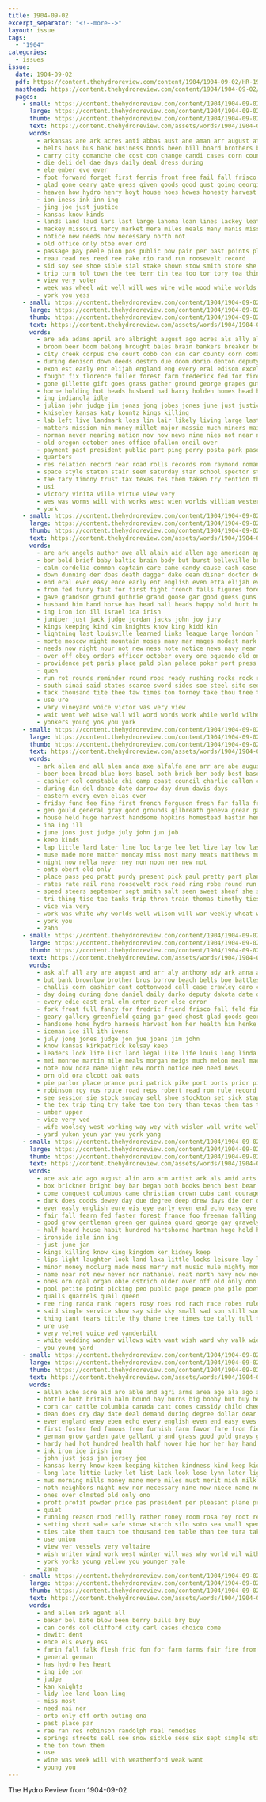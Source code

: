 ```yaml
---
title: 1904-09-02
excerpt_separator: "<!--more-->"
layout: issue
tags:
  - "1904"
categories:
  - issues
issue:
  date: 1904-09-02
  pdf: https://content.thehydroreview.com/content/1904/1904-09-02/HR-1904-09-02.pdf
  masthead: https://content.thehydroreview.com/content/1904/1904-09-02/masthead/HR-1904-09-02.jpg
  pages:
    - small: https://content.thehydroreview.com/content/1904/1904-09-02/small/HR-1904-09-02-01.jpg
      large: https://content.thehydroreview.com/content/1904/1904-09-02/large/HR-1904-09-02-01.jpg
      thumb: https://content.thehydroreview.com/content/1904/1904-09-02/thumbnails/HR-1904-09-02-01.jpg
      text: https://content.thehydroreview.com/assets/words/1904/1904-09-02/HR-1904-09-02-01.txt
      words:
        - arkansas are ark acres anti abbas aust ane aman arr august ater and all
        - belts boss bus bank business bonds been bill board brothers best bear bring bale broom beer bani brands bona but
        - carry city comanche che cost con change candi cases corn county congress cato company churches
        - die deli del dae days daily deal dress during
        - ele ember eve ever
        - foot forward forget first ferris front free fail fall frisco fruit for forts floor fresh from fair
        - glad gone geary gate gress given goods good gust going georgia
        - heaven how hydro henry hoyt house hoes howes honesty harvest hea hodges hamas hae hamil him home hone has hundred
        - ion iness ink inn ing
        - jing joe just justice
        - kansas know kinds
        - lands land laud lars last large lahoma loan lines lackey leat louis long lish lion lacy liga
        - mackey missouri mercy market mera miles meals many manis mission much money mcguire most matter mens mar men means
        - notice new needs now necessary north not
        - old office only otoe over ord
        - passage pay peele pion pos public pow pair per past points plan present people por pride point pike pee pipe pass part pany pet pas pop
        - reau read res reed ree rake rio rand run roosevelt record
        - sid soy see shoe sible sial stake shown stow smith store she soon state schmitz safe styles school set somer square stanton service stock sewing show special stand september sum said season senator sult six sem
        - trip turn tol town the tee terr tin tea too tor tory toa thing texas trom taken till
        - view very voter
        - week was wheel wit well will wes wire wile wood while worlds world wasserman weak wife went with wash work ware
        - york you yess
    - small: https://content.thehydroreview.com/content/1904/1904-09-02/small/HR-1904-09-02-02.jpg
      large: https://content.thehydroreview.com/content/1904/1904-09-02/large/HR-1904-09-02-02.jpg
      thumb: https://content.thehydroreview.com/content/1904/1904-09-02/thumbnails/HR-1904-09-02-02.jpg
      text: https://content.thehydroreview.com/assets/words/1904/1904-09-02/HR-1904-09-02-02.txt
      words:
        - are ada adams april aro albright august ago acres als ally alcorn andrew alfalfa ask all accord area and age
        - broom beer boom belong brought bales brain bankers breaker bon began boll bill bani brown blow bonds bet borders bank banker baltimore beat buy brick bidding bureau business boothe barn boy begun bond board brothers base bolls bell but baird bull boen banks been both
        - city creek corpus che court cobb con can car county corn comanche cattle came cases cane close colonel caddo cook council company cotton crenshaw cordia cuthbert cardinal credit call cashier crowder child col congress case cost coyle comp chief chain courts
        - during denison down deeds destro due doom dorio denton deputy dominick delay dawes doing dollar daily day days death done date ded dakota die durant
        - exon est early ent elijah england eng every eral edison excellent
        - fought fix florence fuller forest farm frederick fed for fire fisk fine force far flood fury fields forward from famous figures found frank floor fall first fair fon
        - gone gillette gift goes grass gather ground george grapes guthrie garding general grado galt given grown good gan
        - horne holding hot heads husband had harry holden homes head homa high harts honor how hold handsome hydro held hon heart howe half hall ham has her him
        - ing indianola idle
        - julian john judge jim jonas jong jobes jones june just justice joplin
        - kniseley kansas katy kountz kings killing
        - lab left live landmark loss lin lair likely living large last liverpool late labore lincoln lightning law limestone level louisa line lloyd lot les logan leas list land lands
        - matters mission min money millet major massie much miners mail mey manning most merrick made mcalester maize mcfarland miss mines milo montgomery man mill more million may men many miles matthews mexico
        - norman never nearing nation nov now news nine nies not near nor north necessary new
        - old oregon october ones office ofallon oneil over
        - payment past president public part ping perry posta park paso poor power place proper pire paul pacific pald per pay perrier philipp prior persons present payne profit picking people process poteau prouty pardon
        - quarters
        - res relation record rear road rolls records rom raymond roman rogers rome randlett ranch rains rent rons run route reau room ready rae robinson
        - space style staten stair seem saturday star school spector state slight son sas spell south say sale store strong schoo slaughter states soon station samuel strother sons suits smith suit stinson salk still six sweet simon samples september said shawnee show save shade side splinter sion shown stone savanna she sue stock schools stand second ster strike savage supp skull severe
        - tae tary timony trust tax texas tes them taken try tention tho teed train too ton tow times thousand trimmings trom take turner ten the taft town track tue tie than tell tex tor
        - usi
        - victory vinita ville virtue view very
        - wes was worms will with works west wien worlds william western wiley well white wit weather work wares wife wheat weekly wild wider wellman way war week watson worth willoughby washington
        - york
    - small: https://content.thehydroreview.com/content/1904/1904-09-02/small/HR-1904-09-02-03.jpg
      large: https://content.thehydroreview.com/content/1904/1904-09-02/large/HR-1904-09-02-03.jpg
      thumb: https://content.thehydroreview.com/content/1904/1904-09-02/thumbnails/HR-1904-09-02-03.jpg
      text: https://content.thehydroreview.com/assets/words/1904/1904-09-02/HR-1904-09-02-03.txt
      words:
        - are ark angels author awe all alain aid allen age american apple ald argentine army arthur and arms august ain andrews abbey america
        - bor bold brief baby baltic brain body but burst belleville break botkin blood business boat bank biar big bean both battle buy bone brought bis blue better benedict been beer book bou back baal board bidding boy
        - calm cordelia common captain care came candy cause cash case car county chris cruel caves china carrol chest come coven cock congress company cave change can clark char cane child caesar course cooke courage court clarice cases casso carry caller con crease city choice close cant channels centurion chin call creek
        - down dunning der does death dagger dake dean disner doctor del daily dia drone damas demand days done day deeds damper double den dot dover denver doom
        - end eral ever easy ence early ent english even etta elijah every eye elwood elisha
        - from fed funny fast for first fight french falls figures fore force feast fall fond full fire file forty fantry farmer free fearing face francisco foot far forts friend found forth firm fee felt few france ferguson favor fatal fund fleet
        - gave grandson ground guthrie grand goose gar good guess guns german grape getting gen game golf granite gone general gentle governor grey gang george grow gov golden given goes
        - husband him hand horse has head hall heads happy hold hurt hur hundred her heaven homa hart heard honor host held hole hour hort henri hands had house how har hove haste harbor
        - ing iron ion ill israel ida irish
        - juniper just jack judge jordan jacks john joy jury
        - kings keeping kind kim knights know king kidd kin
        - lightning last louisville learned links league large london lockhart lew lord life lavish law longer let land leader lino larger left likes lesson leaders like lat late look learn lite lock little lady live lev lines lanham lodge long likely
        - morte moscow might mountain moses many mar mages modest mark matter mir macbeth main music more male morning man meyer men much moon morn mans milligan made mine morris may mighty miss merchant must members mantle means most miles mount mal mich moment milder mines mayor
        - needs now night nour not new ness note notice news navy near nary nor norman neat neighbors name
        - over off obey orders officer october overy ore oquendo old only
        - providence pet paris place pald plan palace poker port press proper prophet pittsburg pounds pose pour persons poor pro present portland post plate petersburg people phe pair points per ponder plenty peal prinz peel
        - quen
        - run rot rounds reminder round roos ready rushing rocks rock robinson rey redmond real record robert russian rear red read room richardson race rise rate redmon rut range rath
        - south sinai said states scarce sword sides soe steel sito sedan swift see sense sins september spake salary son spani servant syria seat shou spain saw super sweet scotland soon sick seems sugar sible sing safe stork san solid sea spoon six schools spill slay spare strange she small story start streets seven sippl stand step session still seo siege stoessel side sheba strong sinks ship selling state sister send show sermon sun
        - tack thousand tite thee taw times ton torney take thou tree taken tarry tal trial tod thet tennis ten tine the tom trip trust then trolley twa tone them trish tho teacher tender thy tin thor than town teal tomb
        - use ure
        - vary vineyard voice victor vas very view
        - wait went weh wise wall wil word words work while world wilhelm wind white west with willie won wit wie week willing worth walk wife wonders weak will ways willoughby wash wars water war why well weal way was
        - yonkers young yos you york
    - small: https://content.thehydroreview.com/content/1904/1904-09-02/small/HR-1904-09-02-04.jpg
      large: https://content.thehydroreview.com/content/1904/1904-09-02/large/HR-1904-09-02-04.jpg
      thumb: https://content.thehydroreview.com/content/1904/1904-09-02/thumbnails/HR-1904-09-02-04.jpg
      text: https://content.thehydroreview.com/assets/words/1904/1904-09-02/HR-1904-09-02-04.txt
      words:
        - ark allen and all alen anda axe alfalfa ane arr are abe august ahlf agent
        - boer been bread blue boys basel both brick ber body best base baby boston brass bunch ball bal boies bring blevins beach board bry blaine bird beard blair bane bank bands business bill
        - cashier col constable chi camp coast council charlie callon company close clerk cheese constant cabbage carry custer canon carnival charles certain chis city cotton court corn county councilman caddo
        - during din del dance date darrow day drum davis days
        - eastern every even elias ever
        - friday fund fee fine first french ferguson fresh far falla frisco fife fair full for foo fire fill forcier fare farm fish from
        - gen gould general gray good grounds gilbreath geneva grear gate gov glee gaunt
        - house held huge harvest handsome hopkins homestead hastin henke has harry hydro home him hus hon heads hinton
        - ina ing ill
        - june jons just judge july john jun job
        - keep kinds
        - lap little lard later line loc large lee let live lay low last leazenby lacy lawson
        - muse made more matter monday miss most many meats matthews murphy malcom man magazine morgan milk mana market mctaggart mcguire mer miles men music mackey major makin
        - night now nella never ney non noon ner new not
        - oats obert old only
        - place pass peo pratt purdy present pick paul pretty part plan patent price points president pen peck palmer par
        - rates rate rail rene roosevelt rock road ring robe round run rade ris
        - speed steers september sept smith salt seen sweet sheaf she see second start said stalk silk slee soon stone solid stock standard stem supply strain summer show slain season sale small sese sees
        - tri thing tise tae tanks trip thron train thomas timothy ties tue thurs tin trust tobe thompson town theodore treat take tull than the
        - vice via very
        - work was white why worlds well wilsom will war weekly wheat werk with west wil wei want wes
        - york you
        - zahn
    - small: https://content.thehydroreview.com/content/1904/1904-09-02/small/HR-1904-09-02-05.jpg
      large: https://content.thehydroreview.com/content/1904/1904-09-02/large/HR-1904-09-02-05.jpg
      thumb: https://content.thehydroreview.com/content/1904/1904-09-02/thumbnails/HR-1904-09-02-05.jpg
      text: https://content.thehydroreview.com/assets/words/1904/1904-09-02/HR-1904-09-02-05.txt
      words:
        - ask alf all ary are august and arr aly anthony ady ark anna arkansas
        - but bank brownlow brother bros borrow beach bells boe battles been best bradshaw bar bleak bring buy bel battle bees business bea bah barr broom
        - challis corn cashier cant cottonwood call case crawley caro chic carl cost came clerk caddo county cash chapman cotton church creek come churches cha city court cloud con center clay
        - day doing during done daniel daily darko deputy dakota date days
        - every edie east eral elm enter ever else error
        - fork front full fancy for fredric friend frisco fall feld fine farm forget few first fierce farland ference ford firm farms farmer fair fea fruit from fitz
        - geary gallery greenfield going gar good ghost glad goods george
        - handsome home hydro harness harvest hom her health him henke hobart hinton hartman hold holy hand has harkins happy
        - iceman ice ill ith ivens
        - july jong jones judge jon jue joans jim john
        - know kansas kirkpatrick kelsay keep
        - leaders look lite list land legal like life louis long linda line living live lights little loan lone last liberal lace lio lon light ley
        - mei monroe martin mile meals morgan meigs much melon meal mackey miles mission many mound mail miss may money market mules made might marry man men mon mand monday murph
        - note now nora name night new north notice nee need news
        - orn old ora olcott oak oats
        - pie parlor place prance puri patrick pike port ports prior piece pond parker payne points peel people priday perris ponte pels per pein pick patterson pleasure
        - robinson roy rus route road reps robert read rom rule record race rest ream row ret res run
        - see session sie stock sunday sell shoe stockton set sick staple soldi school sheriff show send she south shave sale sone sprague selves smith schults sund streets still song september saturday say schools street sed service sept saint state
        - the tex trip ting try take tae ton tory than texas them tas trom treat treas
        - umber upper
        - vice very ved
        - wife woolsey west working way wey with wisler wall write wellman world worlds wilson washita weatherford work weeks wedding wear why wight works week worth was want will wheat wie
        - yard yukon yeun yar you york yang
    - small: https://content.thehydroreview.com/content/1904/1904-09-02/small/HR-1904-09-02-06.jpg
      large: https://content.thehydroreview.com/content/1904/1904-09-02/large/HR-1904-09-02-06.jpg
      thumb: https://content.thehydroreview.com/content/1904/1904-09-02/thumbnails/HR-1904-09-02-06.jpg
      text: https://content.thehydroreview.com/assets/words/1904/1904-09-02/HR-1904-09-02-06.txt
      words:
        - ace ask aid ago august alin aro arm artist ark als amid arts and anne ale almonte argentina are author artis able armor art autumn age apt all aims arbor arms anas aun
        - box brickner bright boy bar began both books bench best bear back bate burst break bring bor bank brick belt but burmah beer below brink beggs brown begin blossom blue binder bos bending bird blan blood boys boston better bac book britain blad bush bis board billion bunch band bex bator brother been beau bec breath brief butterfly
        - come conquest columbus came christian crown cuba cant courage certain chas cases credit curt current care charles class can cal canute comfort cause cuban child car city carry con cat cotton constable chic clay cake cure chee
        - dark does dodds dewey day due degree deep drew days die der death dinner dea danish daughter deen down
        - ever easly english eure eis eye early even end echo easy eve etter edge else every edmund
        - fair fall fearn fed faster forest france foo freeman falling forward first foot forget flower figures fairy fire fun fait from full few fellow fore fee face frederick felt foster finger fingers for
        - good grow gentleman green ger guinea guard george gay gravely going goods girt germany ground given gift gar glant golden glade gave gion games gold gratz gin getting
        - half heard house habit hundred hartshorne hartman huge hold heart hawthorn harsh halt how hand hed harp hatch hawthorne henry heal health head honor hol has hair him her hot howard hands hen horse had
        - ironside isla inn ing
        - just june jan
        - kings killing know king kingdom ker kidney keep
        - lips light laughter look land laxa little locks leisure lay lands line lewis lack longer living latter let low lower lucky lord like lovely lies left lover last life loc learn louis loose lady london long
        - minor money mcclurg made mess marry mat music mule mighty mon marking mans mass moment may matton man marks millikan maid more montreal mark medora mood magazine maiden matter mean miss mantle most much many michael mail mung mineral meal messa meadow mine
        - name near not new never nor nathaniel neat north navy now neck nay ness news nas
        - ones orn opal organ obie ostrich older over off old only ono orey officer
        - pool petite point picking peo public page peace phe pile poet police place present plenty pages pair purple patience powder persons part pleasant power per pal perna price ponte pert pain president plane pass perfect pate pat
        - qualls quarrels quail queen
        - ree ring randa rank rogers rosy roes rod rach race robes rule rome robert romance rob reach rey reasons rate rode robe rose round rent rich
        - said single service show say side sky small sad son still soe sea sweet stream surprise stand see send shall street shoe short sun shown sweets subject speak sido smile stellar set solid sala simpson selves saw she second spring strode shook salt six soon simpler sand struck school smiling stage spark severe shed scarlet step shield surface scarce such sullen shows stanford sugar sho stencil
        - thing tant tears tittle thy thane tree times toe tally tull take troop tak tuning thrall thralls ten tast then tha tor toward teen turn try team tell than them tho tah the ton touch toy too table tea taste tall treat thi
        - ure use
        - very velvet voice ved vanderbilt
        - white wedding wonder willows with want wish ward why walk wie will words wine well while write wire wax ways was water work warm world wife wreath waters won woo way
        - you young yard
    - small: https://content.thehydroreview.com/content/1904/1904-09-02/small/HR-1904-09-02-07.jpg
      large: https://content.thehydroreview.com/content/1904/1904-09-02/large/HR-1904-09-02-07.jpg
      thumb: https://content.thehydroreview.com/content/1904/1904-09-02/thumbnails/HR-1904-09-02-07.jpg
      text: https://content.thehydroreview.com/assets/words/1904/1904-09-02/HR-1904-09-02-07.txt
      words:
        - allan ache acre ald aro able and agri arms area age ala ago ante aly all arm apt apple airy are
        - bottle both britain balm bound bay burns big bobby but buy bengal bottles better bet best boon been board battle buffalo bee barren bacon butter began bains bors burroughs box beer back bull breed
        - corn car cattle columbia canada cant comes cassidy child cheese cording come chill course cattell certain case captain cousin china court cheap choice cream creek common can chi con comment chan chargo care change cure credit cold
        - dean does dry day date deal demand during degree dollar dear dairy days dick devel daily dubois
        - ever england eney eben echo every english even end easy eves eam
        - first foster fed famous free furnish farm favor fare fron fields fate french flesh fill friends flake fee farmer fruit far found fruits for firm flow from
        - german grow garden gate gallant grand grass good gold grays getting germ gone gallon given gray general going grade
        - hardy had hot hundred health half hower hie hor her hay hand has hide hour hold hint herd handle hanson him hang hunt high home heads held heart hard
        - ink iron ide irish ing
        - john just joss jan jersey jee
        - kansas kerry know keen keeping kitchen kindness kind keep kidney
        - long late littie lucky let list lack look lose lynn later lightning lydia litle less live luck learn lizzie line louisville large land left little loss life lean
        - mus morning mills money mane mere miles must merit mich milk mountain main marsh mayne minn mohammed merchant may moral matter mahl members man miss milburn mas mary mace men mile mass means most many million more mckay mold made morrow med
        - noth neighbors night new nor necessary nine now niece name not ness near napoleon
        - ones over olmsted old only ono
        - proft profit powder price pas president per pleasant plane pro point plants packer poor pure part present pay pen pierce peo pain pinkham press people pounds pald powders por process points person public pound pert
        - quiet
        - running reason rood reilly rather roney room rosa roy root record rest reasons roger rough red regular reak real raphael ready rise rain
        - setting short sale safe stove starch silo soto sea small spencer sur say such square shoulder sick still silos sai said states stay simmons sumption sho swe slight sons south size saving stream som seems stock summer steady sager stand see she sible story silver sor send sample soap scale sleep second shelter sides stick side sprague shakespeare sweet sincere salt station supply space steppe state
        - ties take them tauch toe thousand ten table than tee tura taken tome the truly takes ture try tell then thal tenn tho tha tention teale thing tames tae tanks ted teed too tue tin
        - use union
        - view ver vessels very voltaire
        - wish writer wind work west winter will was why world wil with walt water worth week wonders weight way worms write ways white well wheat war wearing
        - york yorks young yellow you younger yale
        - zane
    - small: https://content.thehydroreview.com/content/1904/1904-09-02/small/HR-1904-09-02-08.jpg
      large: https://content.thehydroreview.com/content/1904/1904-09-02/large/HR-1904-09-02-08.jpg
      thumb: https://content.thehydroreview.com/content/1904/1904-09-02/thumbnails/HR-1904-09-02-08.jpg
      text: https://content.thehydroreview.com/assets/words/1904/1904-09-02/HR-1904-09-02-08.txt
      words:
        - and allen ark agent all
        - baker bol bate blow been berry bulls bry buy
        - can cords col clifford city carl cases choice come
        - dewitt dent
        - ence els every ess
        - farin fall falk flesh frid fon for farm farms fair fire from
        - general german
        - has hydro hes heart
        - ing ide ion
        - judge
        - kan knights
        - lidy lee land loan ling
        - miss most
        - need nai ner
        - orto only off orth outing ona
        - past place par
        - rae ran res robinson randolph real remedies
        - springs streets sell see snow sickle sese six sept simple standard sae sale stock state seay strain session sprain season
        - the ton town them
        - use
        - wine was week will with weatherford weak want
        - young you
---
```


The Hydro Review from 1904-09-02

<!--more-->


